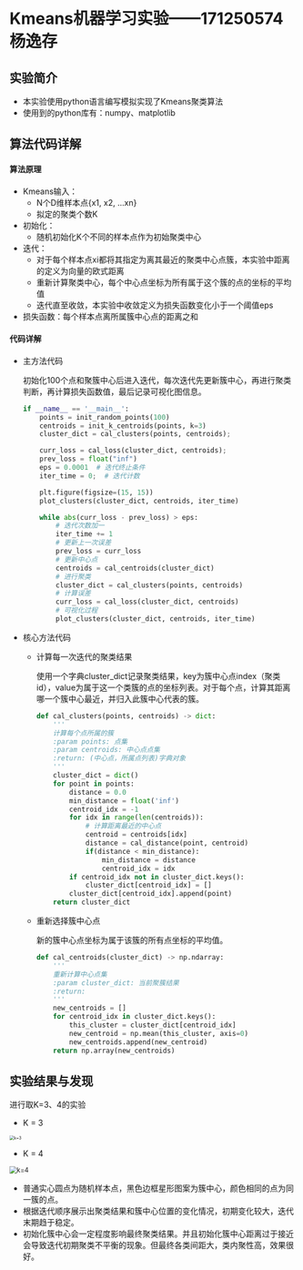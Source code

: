 # Kmeans机器学习实验——171250574杨逸存

## 实验简介

- 本实验使用python语言编写模拟实现了Kmeans聚类算法
- 使用到的python库有：numpy、matplotlib

## 算法代码详解

#### 算法原理

- Kmeans输入：
  - N个D维样本点{x1, x2, ...xn}
  - 拟定的聚类个数K
- 初始化：
  - 随机初始化K个不同的样本点作为初始聚类中心
- 迭代：
  - 对于每个样本点xi都将其指定为离其最近的聚类中心点簇，本实验中距离的定义为向量的欧式距离
  - 重新计算聚类中心，每个中心点坐标为所有属于这个簇的点的坐标的平均值
  - 迭代直至收敛，本实验中收敛定义为损失函数变化小于一个阈值eps
- 损失函数：每个样本点离所属簇中心点的距离之和

#### 代码详解

- 主方法代码

  初始化100个点和聚簇中心后进入迭代，每次迭代先更新簇中心，再进行聚类判断，再计算损失函数值，最后记录可视化图信息。

  ```python
  if __name__ == '__main__':
      points = init_random_points(100)
      centroids = init_k_centroids(points, k=3)
      cluster_dict = cal_clusters(points, centroids);
  
      curr_loss = cal_loss(cluster_dict, centroids);
      prev_loss = float("inf")
      eps = 0.0001  # 迭代终止条件
      iter_time = 0;  # 迭代计数
  
      plt.figure(figsize=(15, 15))
      plot_clusters(cluster_dict, centroids, iter_time)
  
      while abs(curr_loss - prev_loss) > eps:
          # 迭代次数加一
          iter_time += 1
          # 更新上一次误差
          prev_loss = curr_loss
          # 更新中心点
          centroids = cal_centroids(cluster_dict)
          # 进行聚类
          cluster_dict = cal_clusters(points, centroids)
          # 计算误差
          curr_loss = cal_loss(cluster_dict, centroids)
          # 可视化过程
          plot_clusters(cluster_dict, centroids, iter_time)
  ```

- 核心方法代码

  - 计算每一次迭代的聚类结果

    使用一个字典cluster_dict记录聚类结果，key为簇中心点index（聚类id），value为属于这一个类簇的点的坐标列表。对于每个点，计算其距离哪一个簇中心最近，并归入此簇中心代表的簇。

    ```python
    def cal_clusters(points, centroids) -> dict:
        '''
        计算每个点所属的簇
        :param points: 点集
        :param centroids: 中心点点集
        :return: (中心点，所属点列表)字典对象
        '''
        cluster_dict = dict()
        for point in points:
            distance = 0.0
            min_distance = float('inf')
            centroid_idx = -1
            for idx in range(len(centroids)):
                # 计算距离最近的中心点
                centroid = centroids[idx]
                distance = cal_distance(point, centroid)
                if(distance < min_distance):
                    min_distance = distance
                    centroid_idx = idx
            if centroid_idx not in cluster_dict.keys():
                cluster_dict[centroid_idx] = []
            cluster_dict[centroid_idx].append(point)
        return cluster_dict
    ```

  - 重新选择簇中心点

    新的簇中心点坐标为属于该簇的所有点坐标的平均值。

    ```python
    def cal_centroids(cluster_dict) -> np.ndarray:
        '''
        重新计算中心点集
        :param cluster_dict: 当前聚簇结果
        :return:
        '''
        new_centroids = []
        for centroid_idx in cluster_dict.keys():
            this_cluster = cluster_dict[centroid_idx]
            new_centroid = np.mean(this_cluster, axis=0)
            new_centroids.append(new_centroid)
        return np.array(new_centroids)
    ```

## 实验结果与发现

进行取K=3、4的实验

- K = 3

<img src="F:\Desktop\study\Grade3-2\机器学习\ML-experiment\Kmeans\pics\k=3.png" alt="k=3" style="zoom: 50%;" />

- K = 4

<img src="F:\Desktop\study\Grade3-2\机器学习\ML-experiment\Kmeans\pics\k=4.png" alt="k=4" style="zoom:80%;" />

- 普通实心圆点为随机样本点，黑色边框星形图案为簇中心，颜色相同的点为同一簇的点。
- 根据迭代顺序展示出聚类结果和簇中心位置的变化情况，初期变化较大，迭代末期趋于稳定。
- 初始化簇中心会一定程度影响最终聚类结果。并且初始化簇中心距离过于接近会导致迭代初期聚类不平衡的现象。但最终各类间距大，类内聚性高，效果很好。